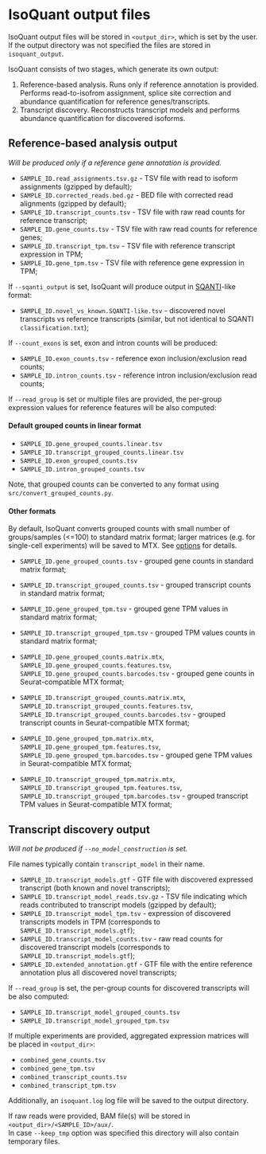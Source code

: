 # IsoQuant output files

IsoQuant output files will be stored in `<output_dir>`, which is set by the user.
If the output directory was not specified the files are stored in `isoquant_output`.

IsoQuant consists of two stages, which generate its own output:
1. Reference-based analysis. Runs only if reference annotation is provided. Performs read-to-isofrom assignment,
splice site correction and abundance quantification for reference genes/transcripts.
2. Transcript discovery. Reconstructs transcript models and performs abundance quantification for discovered isoforms.

## Reference-based analysis output

_Will be produced only if a reference gene annotation is provided._

* `SAMPLE_ID.read_assignments.tsv.gz` - TSV file with read to isoform assignments (gzipped by default);
* `SAMPLE_ID.corrected_reads.bed.gz` - BED file with corrected read alignments (gzipped by default);
* `SAMPLE_ID.transcript_counts.tsv` - TSV file with raw read counts for reference transcript;
* `SAMPLE_ID.gene_counts.tsv` - TSV file with raw read counts for reference genes;
* `SAMPLE_ID.transcript_tpm.tsv` - TSV file with reference transcript expression in TPM;
* `SAMPLE_ID.gene_tpm.tsv` - TSV file with reference gene expression in TPM;


If `--sqanti_output` is set, IsoQuant will produce output in [SQANTI](https://github.com/ConesaLab/SQANTI3)-like format:

* `SAMPLE_ID.novel_vs_known.SQANTI-like.tsv` - discovered novel transcripts vs reference transcripts (similar, but not identical to SQANTI `classification.txt`);

If `--count_exons` is set, exon and intron counts will be produced:

* `SAMPLE_ID.exon_counts.tsv` - reference exon inclusion/exclusion read counts;
* `SAMPLE_ID.intron_counts.tsv` - reference intron inclusion/exclusion read counts;

If `--read_group` is set or multiple files are provided, the per-group expression values for reference features will be also computed:

#### Default grouped counts in linear format
* `SAMPLE_ID.gene_grouped_counts.linear.tsv`
* `SAMPLE_ID.transcript_grouped_counts.linear.tsv`
* `SAMPLE_ID.exon_grouped_counts.tsv`
* `SAMPLE_ID.intron_grouped_counts.tsv`

Note, that grouped counts can be converted to any format using `src/convert_grouped_counts.py`.

#### Other formats 
By default, IsoQuant converts grouped counts with small number of groups/samples (<=100) to standard matrix format; 
larger matrices (e.g. for single-cell experiments) will be saved to MTX.
See [options](cmd.md#specific-output-options) for details.

* `SAMPLE_ID.gene_grouped_counts.tsv` - grouped gene counts in standard matrix format;
* `SAMPLE_ID.transcript_grouped_counts.tsv` - grouped transcript counts in standard matrix format;
* `SAMPLE_ID.gene_grouped_tpm.tsv` - grouped gene TPM values in standard matrix format;
* `SAMPLE_ID.transcript_grouped_tpm.tsv` - grouped TPM values counts in standard matrix format;

* `SAMPLE_ID.gene_grouped_counts.matrix.mtx`, `SAMPLE_ID.gene_grouped_counts.features.tsv`, `SAMPLE_ID.gene_grouped_counts.barcodes.tsv` - grouped gene counts in Seurat-compatible MTX format;
* `SAMPLE_ID.transcript_grouped_counts.matrix.mtx`, `SAMPLE_ID.transcript_grouped_counts.features.tsv`, `SAMPLE_ID.transcript_grouped_counts.barcodes.tsv` - grouped transcript counts in Seurat-compatible MTX format;
* `SAMPLE_ID.gene_grouped_tpm.matrix.mtx`, `SAMPLE_ID.gene_grouped_tpm.features.tsv`, `SAMPLE_ID.gene_grouped_tpm.barcodes.tsv` - grouped gene TPM values in Seurat-compatible MTX format;
* `SAMPLE_ID.transcript_grouped_tpm.matrix.mtx`, `SAMPLE_ID.transcript_grouped_tpm.features.tsv`, `SAMPLE_ID.transcript_grouped_tpm.barcodes.tsv` - grouped transcript TPM values in Seurat-compatible MTX format;


## Transcript discovery output

_Will not be produced if `--no_model_construction` is set._

File names typically contain `transcript_model` in their name.

* `SAMPLE_ID.transcript_models.gtf` - GTF file with discovered expressed transcript (both known and novel transcripts);
* `SAMPLE_ID.transcript_model_reads.tsv.gz` - TSV file indicating which reads contributed to transcript models (gzipped by default);
* `SAMPLE_ID.transcript_model_tpm.tsv` - expression of discovered transcripts models in TPM (corresponds to `SAMPLE_ID.transcript_models.gtf`);
* `SAMPLE_ID.transcript_model_counts.tsv` - raw read counts for discovered transcript models (corresponds to `SAMPLE_ID.transcript_models.gtf`);
* `SAMPLE_ID.extended_annotation.gtf` - GTF file with the entire reference annotation plus all discovered novel transcripts;


If `--read_group` is set, the per-group counts for discovered transcripts will be also computed:

* `SAMPLE_ID.transcript_model_grouped_counts.tsv`
* `SAMPLE_ID.transcript_model_grouped_tpm.tsv`


If multiple experiments are provided, aggregated expression matrices will be placed in `<output_dir>`:

* `combined_gene_counts.tsv`
* `combined_gene_tpm.tsv`
* `combined_transcript_counts.tsv`
* `combined_transcript_tpm.tsv`

Additionally, an `isoquant.log` log file will be saved to the output directory.  

If raw reads were provided, BAM file(s) will be stored in `<output_dir>/<SAMPLE_ID>/aux/`.  
In case `--keep_tmp` option was specified this directory will also contain temporary files.

